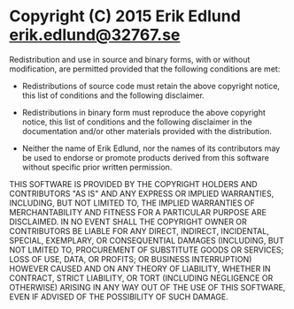 
# Copyright (C) 2015 Erik Edlund <erik.edlund@32767.se>

Redistribution and use in source and binary forms, with or
without modification, are permitted provided that the
following conditions are met:

 * Redistributions of source code must retain the above
 copyright notice, this list of conditions and the following
 disclaimer.

 * Redistributions in binary form must reproduce the above
 copyright notice, this list of conditions and the following
 disclaimer in the documentation and/or other materials
 provided with the distribution.

 * Neither the name of Erik Edlund, nor the names of its
 contributors may be used to endorse or promote products
 derived from this software without specific prior written
 permission.

THIS SOFTWARE IS PROVIDED BY THE COPYRIGHT HOLDERS AND
CONTRIBUTORS "AS IS" AND ANY EXPRESS OR IMPLIED WARRANTIES,
INCLUDING, BUT NOT LIMITED TO, THE IMPLIED WARRANTIES OF
MERCHANTABILITY AND FITNESS FOR A PARTICULAR PURPOSE ARE
DISCLAIMED. IN NO EVENT SHALL THE COPYRIGHT OWNER OR
CONTRIBUTORS BE LIABLE FOR ANY DIRECT, INDIRECT, INCIDENTAL,
SPECIAL, EXEMPLARY, OR CONSEQUENTIAL DAMAGES (INCLUDING, BUT
NOT LIMITED TO, PROCUREMENT OF SUBSTITUTE GOODS OR SERVICES;
LOSS OF USE, DATA, OR PROFITS; OR BUSINESS INTERRUPTION)
HOWEVER CAUSED AND ON ANY THEORY OF LIABILITY, WHETHER IN
CONTRACT, STRICT LIABILITY, OR TORT (INCLUDING NEGLIGENCE
OR OTHERWISE) ARISING IN ANY WAY OUT OF THE USE OF THIS
SOFTWARE, EVEN IF ADVISED OF THE POSSIBILITY OF SUCH DAMAGE.

